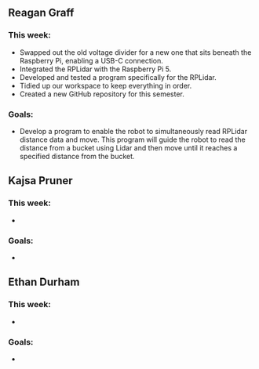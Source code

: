 ## Reagan Graff
### This week:
- Swapped out the old voltage divider for a  new one that sits beneath the Raspberry Pi, enabling a USB-C connection.
- Integrated the RPLidar with the Raspberry Pi 5.
- Developed and tested a program specifically for the RPLidar.
- Tidied up our workspace to keep everything in order.
- Created a new GitHub repository for this semester. 
### Goals:
- Develop a program to enable the robot to simultaneously read RPLidar distance data and move. This program will guide the robot to read the distance from a bucket using Lidar and then move until it reaches a specified distance from the bucket.

## Kajsa Pruner
### This week:
-
### Goals:
-

## Ethan Durham 
### This week:
-
### Goals:
-
